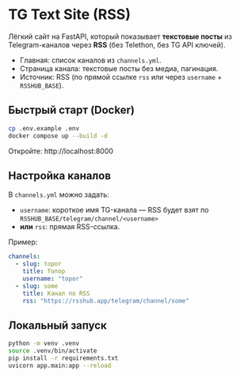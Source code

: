 
# TG Text Site (RSS)

Лёгкий сайт на FastAPI, который показывает **текстовые посты** из Telegram-каналов через **RSS** (без Telethon, без TG API ключей).
- Главная: список каналов из `channels.yml`.
- Страница канала: текстовые посты без медиа, пагинация.
- Источник: RSS (по прямой ссылке `rss` или через `username` + `RSSHUB_BASE`).

## Быстрый старт (Docker)
```bash
cp .env.example .env
docker compose up --build -d
```
Откройте: http://localhost:8000

## Настройка каналов
В `channels.yml` можно задать:
- `username`: короткое имя TG-канала — RSS будет взят по `RSSHUB_BASE/telegram/channel/<username>`
- **или** `rss`: прямая RSS-ссылка.

Пример:
```yaml
channels:
  - slug: topor
    title: Топор
    username: "topor"
  - slug: some
    title: Канал по RSS
    rss: "https://rsshub.app/telegram/channel/some"
```

## Локальный запуск
```bash
python -m venv .venv
source .venv/bin/activate
pip install -r requirements.txt
uvicorn app.main:app --reload
```
